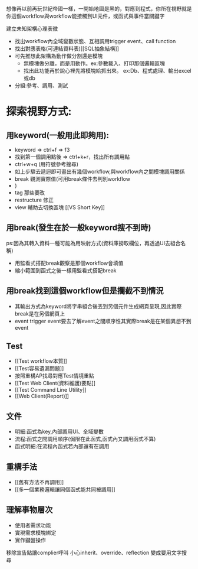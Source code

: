 想像再以前再玩世紀帝國一樣，一開始地圖是黑的，對應到程式，你所在視野就是你這個workflow與workflow能接觸到UI元件，或函式與事件當關鍵字

建立未知架構心理表徵
- 找出workflow內全域變數狀態、互相調用trigger event、call function
- 找出對應表格(可連結資料表)[[SQL抽象結構]]
- 可先推想此架構為動作做分割還是模塊
  - 無模塊做分離，而是用動作。ex:參數載入、打印那個邏輯區塊
  - 找出此功能再於說心裡先將模塊給抓出來。 ex:Db、程式處理、輸出excel或db
- 分組:參考、調用、測試
# 探索視野方式:
## 用keyword(一般用此即夠用):
- keyword => ctrl+f => f3
- 找到第一個調用點後 => ctrl+k+r，找出所有調用點
- ctrl+w+q (用符號參考搜尋)
- 如上步驟去遞迴即可畫出有幾個workflow,與workflow內之間模塊調用關係
- break 觀測實際值(可用break條件去判別workflow
- )
- tag 那些要改
- restructure 修正
- view 輔助去切換區塊
[[VS Short Key]]
## 用break(發生在於一般keyword搜不到時)
ps:因為其轉入資料一種可能為用映射方式(資料庫撈取欄位，再透過UI去組合名稱)
- 用監看式搭配break觀察是那個workflow會填值
- 縮小範圍到函式之後一樣用監看式搭配break
## 用break找到這個workflow但是攔截不到情況
- 其輸出方式為keyword將字串組合後丟到另個元件生成網頁呈現,因此實際break是在另個網頁上
- event trigger event要去了解event之間順序性其實際break是在某個異想不到event

## Test
- [[Test workflow本質]]
- [[Test容易遺漏問題]]
- 按照重構AP找尋對應Test情境重點
- [[Test Web Client(資料維護)要點]]
- [[Test Command Line Utility]]
- [[Web Client(Report)]]

## 文件
- 明細:函式為key,內部調用UI、全域變數
- 流程:函式之間調用順序(侷限在此函式,函式內又調用函式不算)
- 函式明細:在流程內函式若內部還有在調用
## 重構手法
- [[舊有方法不再調用]]
- [[多一個業務邏輯讓同個函式能共同被調用]]
## 理解事物層次
- 使用者需求功能
- 實現需求模塊綁定
- 實作鍵盤操作


移除宣告點讓complier呼叫
小心inherit、override、reflection
變成要用文字搜尋




